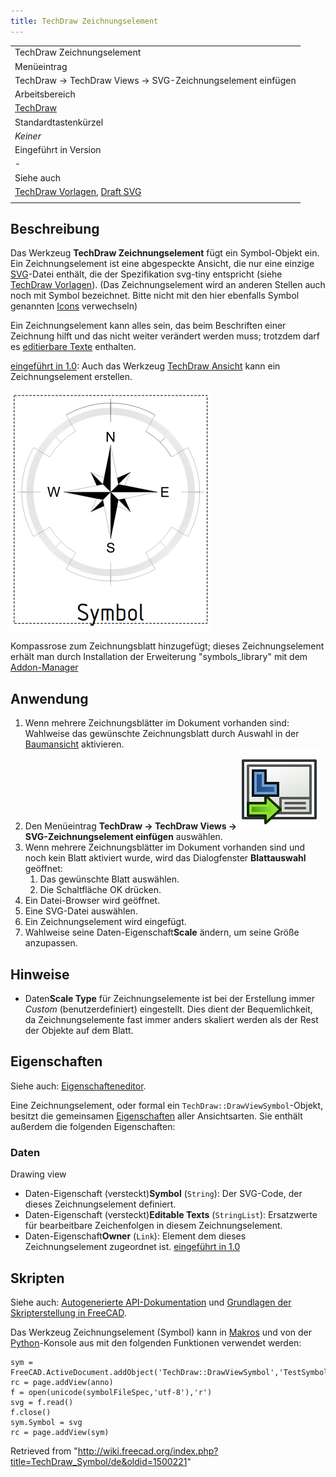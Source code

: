 ```yaml
---
title: TechDraw Zeichnungselement
---
```


|                                                                                                                |
| -------------------------------------------------------------------------------------------------------------- |
| TechDraw Zeichnungselement                                                                                     |
| Menüeintrag                                                                                                    |
| TechDraw → TechDraw Views → SVG-Zeichnungselement einfügen                                                     |
| Arbeitsbereich                                                                                                 |
| [TechDraw](/TechDraw_Workbench/de "TechDraw Workbench/de")                                                     |
| Standardtastenkürzel                                                                                           |
| _Keiner_                                                                                                       |
| Eingeführt in Version                                                                                          |
| -                                                                                                              |
| Siehe auch                                                                                                     |
| [TechDraw Vorlagen](/TechDraw_Templates/de "TechDraw Templates/de"), [Draft SVG](/Draft_SVG/de "Draft SVG/de") |
|                                                                                                                |

## Beschreibung

Das Werkzeug **TechDraw Zeichnungselement** fügt ein Symbol-Objekt ein. Ein Zeichnungselement ist eine abgespeckte Ansicht, die nur eine einzige [SVG](/SVG/de "SVG/de")-Datei enthält, die der Spezifikation svg-tiny entspricht (siehe [TechDraw Vorlagen](/TechDraw_Templates/de#Hinweise "TechDraw Templates/de")).
(Das Zeichnungselement wird an anderen Stellen auch noch mit Symbol bezeichnet. Bitte nicht mit den hier ebenfalls Symbol genannten [Icons](/Artwork_Guidelines/de "Artwork Guidelines/de") verwechseln)

Ein Zeichnungselement kann alles sein, das beim Beschriften einer Zeichnung hilft und das nicht weiter verändert werden muss; trotzdem darf es [editierbare Texte](/Svg_Namespace/de#freecad:editable "Svg Namespace/de") enthalten.

[eingeführt in 1.0](/Release_notes_1.0/de "Release notes 1.0/de"): Auch das Werkzeug [TechDraw Ansicht](/TechDraw_View/de "TechDraw View/de") kann ein Zeichnungselement erstellen.

![](/src/assets/images/TechDraw_SymbolSVG_sample.png)

Kompassrose zum Zeichnungsblatt hinzugefügt; dieses Zeichnungselement erhält man durch Installation der Erweiterung "symbols_library" mit dem [Addon-Manager](/Std_AddonMgr/de "Std AddonMgr/de")

## Anwendung

1. Wenn mehrere Zeichnungsblätter im Dokument vorhanden sind: Wahlweise das gewünschte Zeichnungsblatt durch Auswahl in der [Baumansicht](/Tree_view/de "Tree view/de") aktivieren.
2. Den Menüeintrag **TechDraw → TechDraw Views → ![](/src/assets/images/TechDraw_Symbol.svg) SVG-Zeichnungselement einfügen** auswählen.
3. Wenn mehrere Zeichnungsblätter im Dokument vorhanden sind und noch kein Blatt aktiviert wurde, wird das Dialogfenster **Blattauswahl** geöffnet:
   1. Das gewünschte Blatt auswählen.
   2. Die Schaltfläche OK drücken.
4. Ein Datei-Browser wird geöffnet.
5. Eine SVG-Datei auswählen.
6. Ein Zeichnungselement wird eingefügt.
7. Wahlweise seine Daten-Eigenschaft**Scale** ändern, um seine Größe anzupassen.

## Hinweise

- Daten**Scale Type** für Zeichnungselemente ist bei der Erstellung immer _Custom_ (benutzerdefiniert) eingestellt. Dies dient der Bequemlichkeit, da Zeichnungselemente fast immer anders skaliert werden als der Rest der Objekte auf dem Blatt.

## Eigenschaften

Siehe auch: [Eigenschafteneditor](/Property_editor/de "Property editor/de").

Eine Zeichnungselement, oder formal ein `TechDraw::DrawViewSymbol`-Objekt, besitzt die gemeinsamen [Eigenschaften](/TechDraw_View/de#Eigenschaften_der_Bauteilansicht "TechDraw View/de") aller Ansichtsarten. Sie enthält außerdem die folgenden Eigenschaften:

### Daten

Drawing view

- Daten-Eigenschaft (versteckt)**Symbol** (`String`): Der SVG-Code, der dieses Zeichnungselement definiert.
- Daten-Eigenschaft (versteckt)**Editable Texts** (`StringList`): Ersatzwerte für bearbeitbare Zeichenfolgen in diesem Zeichnungselement.
- Daten-Eigenschaft**Owner** (`Link`): Element dem dieses Zeichnungselement zugeordnet ist. [eingeführt in 1.0](/Release_notes_1.0/de "Release notes 1.0/de")

## Skripten

Siehe auch: [Autogenerierte API-Dokumentation](https://freecad.github.io/SourceDoc/) und [Grundlagen der Skripterstellung in FreeCAD](/FreeCAD_Scripting_Basics/de "FreeCAD Scripting Basics/de").

Das Werkzeug Zeichnungselement (Symbol) kann in [Makros](/Macros/de "Macros/de") und von der [Python](/Python/de "Python/de")-Konsole aus mit den folgenden Funktionen verwendet werden:

```
sym = FreeCAD.ActiveDocument.addObject('TechDraw::DrawViewSymbol','TestSymbol')
rc = page.addView(anno)
f = open(unicode(symbolFileSpec,'utf-8'),'r')
svg = f.read()
f.close()
sym.Symbol = svg
rc = page.addView(sym)

```

Retrieved from "<http://wiki.freecad.org/index.php?title=TechDraw_Symbol/de&oldid=1500221>"
